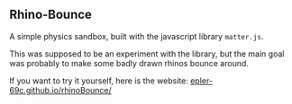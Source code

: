 ## Rhino-Bounce

A simple physics sandbox, built with the javascript library `matter.js`.

This was supposed to be an experiment with the library, but the main goal was probably to make some badly drawn rhinos bounce around.

If you want to try it yourself, here is the website: [epler-69c.github.io/rhinoBounce/](https://kepler-69c.github.io/rhinoBounce/)


<!--
- restartEngine:  https://www.fabiofranchino.com/log/matter-js-cleanup-and-destroy-instances/
-->

